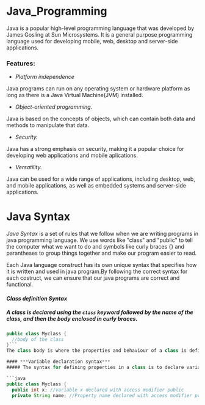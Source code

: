 # **Java_Programming**

Java is a popular high-level programming language that was developed by James Gosling at Sun Microsystems. It is a general purpose programming language used for developing mobile, web, desktop and server-side applications.

### **Features:**

* *Platform independence*

Java programs can run on any operating system or hardware platform as long as there is a Java Virtual Machine(JVM) installed.

* *Object-oriented programming.*

Java is based on the concepts of objects, which can contain both data and methods to manipulate that data.

* *Security.*

Java has a strong emphasis on security, making it a popular choice for developing web applications and mobile aplications.

* *Versatility.*

Java can be used for a wide range of applications, including desktop, web, and mobile applications, as well as embedded systems and server-side applications.


# **Java Syntax**

*Java Syntax* is a set of rules that we follow when we are writing programs in java programming language. We use words like "class" and "public" to tell the computer what we want to do and symbols like curly braces {} and parantheses to group things together and make our program easier to read.

Each Java language construct has its own unique syntax that specifies how it is written and used in java program.By following the correct syntax for each costruct, we can ensure that our java programs are correct and functional.

#### ***Class definition Syntax***
##### A class is declared using the `class` keyword followed by the name of the class, and then the body enclosed in curly braces. 
```java
public class Myclass {
  //body of the class
}```
The class body is where the properties and behaviour of a class is defined.

#### ***Variable declaration syntax***
##### The syntax for defining properties in a class is to declare variables inside the class body using access modifier such as public or private followed by a variable type and name. Here is an example:

```java
public class Myclass {
  public int x; //variable x declared with access modifier public
  private String name; //Property name declared with access modifier private and data type String
